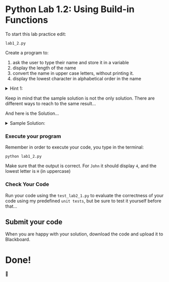 # Python Lab 1.2: Using Build-in Functions

To start this lab practice edit:
```
lab1_2.py
```

Create a program to:
1. ask the user to type their name and store it in a variable
2. display the length of the name
3. convert the name in upper case letters, without printing it.
4. display the lowest character in alphabetical order in the name

<details>
<summary>
Hint 1:
</summary>

```
- the built-in function to count the characters in a string is: `len()`
- the built-in function to find the smallest/lowest character in alphabetical order is `min()`
```

</details>

Keep in mind that the sample solution is not the only solution. There are different ways to reach to the same result...

And here is the Solution...

<details>
<summary>
Sample Solution:
</summary>

```
name = input("What is your name?")
print(len(name))
name = name.upper()
print(min(name))
```

</details>

### Execute your program

Remember in order to execute your code, you type in the terminal:

```
python lab1_2.py
```

Make sure that the output is correct. For `John` it should display `4`, and the lowest letter is `H` (in uppercase)


### Check Your Code

Run your code using the `test_lab2_1.py` to evaluate the correctness of your code using my predefined `unit tests`, but be sure to test it yourself before that...


## Submit your code

When you are happy with your solution, download the code and upload it to Blackboard.


# Done!
:tada: